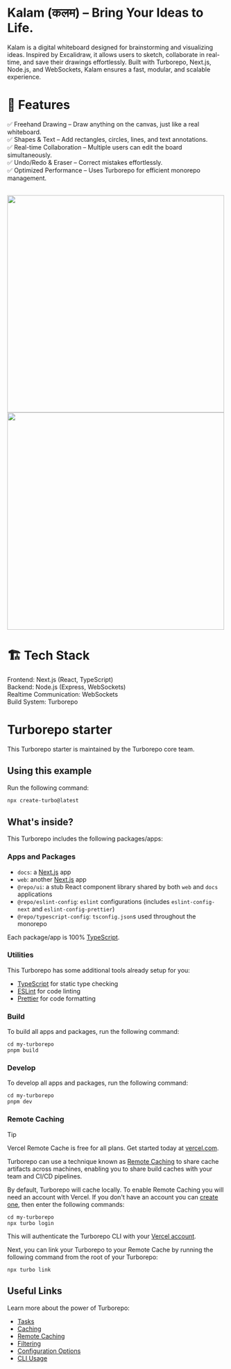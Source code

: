 # Kalam (कलम) – Bring Your Ideas to Life.
Kalam is a digital whiteboard designed for brainstorming and visualizing ideas. Inspired by Excalidraw, it allows users to sketch, collaborate in real-time, and save their drawings effortlessly. Built with Turborepo, Next.js, Node.js, and WebSockets, Kalam ensures a fast, modular, and scalable experience.

# 🚀 Features
✅ Freehand Drawing – Draw anything on the canvas, just like a real whiteboard. </br>
✅ Shapes & Text – Add rectangles, circles, lines, and text annotations.  </br>
✅ Real-time Collaboration – Multiple users can edit the board simultaneously.  </br>
✅ Undo/Redo & Eraser – Correct mistakes effortlessly.  </br>
✅ Optimized Performance – Uses Turborepo for efficient monorepo management. </br>
</br>

<img src="https://github.com/user-attachments/assets/ab000f7c-48ca-45a1-982d-7876050abbca" width="500" style="margin-right: 25px;">
<img src="https://github.com/user-attachments/assets/cc50a3ff-2d54-4965-afc7-a4a2407167c2" width="500">

</br>

# 🏗️ Tech Stack
Frontend: Next.js (React, TypeScript) </br>
Backend: Node.js (Express, WebSockets) </br>
Realtime Communication: WebSockets </br>
Build System: Turborepo </br>


# Turborepo starter


This Turborepo starter is maintained by the Turborepo core team.

## Using this example

Run the following command:

```sh
npx create-turbo@latest
```

## What's inside?

This Turborepo includes the following packages/apps:

### Apps and Packages

- `docs`: a [Next.js](https://nextjs.org/) app
- `web`: another [Next.js](https://nextjs.org/) app
- `@repo/ui`: a stub React component library shared by both `web` and `docs` applications
- `@repo/eslint-config`: `eslint` configurations (includes `eslint-config-next` and `eslint-config-prettier`)
- `@repo/typescript-config`: `tsconfig.json`s used throughout the monorepo

Each package/app is 100% [TypeScript](https://www.typescriptlang.org/).

### Utilities

This Turborepo has some additional tools already setup for you:

- [TypeScript](https://www.typescriptlang.org/) for static type checking
- [ESLint](https://eslint.org/) for code linting
- [Prettier](https://prettier.io) for code formatting

### Build

To build all apps and packages, run the following command:

```
cd my-turborepo
pnpm build
```

### Develop

To develop all apps and packages, run the following command:

```
cd my-turborepo
pnpm dev
```

### Remote Caching

> [!TIP]
> Vercel Remote Cache is free for all plans. Get started today at [vercel.com](https://vercel.com/signup?/signup?utm_source=remote-cache-sdk&utm_campaign=free_remote_cache).

Turborepo can use a technique known as [Remote Caching](https://turbo.build/repo/docs/core-concepts/remote-caching) to share cache artifacts across machines, enabling you to share build caches with your team and CI/CD pipelines.

By default, Turborepo will cache locally. To enable Remote Caching you will need an account with Vercel. If you don't have an account you can [create one](https://vercel.com/signup?utm_source=turborepo-examples), then enter the following commands:

```
cd my-turborepo
npx turbo login
```

This will authenticate the Turborepo CLI with your [Vercel account](https://vercel.com/docs/concepts/personal-accounts/overview).

Next, you can link your Turborepo to your Remote Cache by running the following command from the root of your Turborepo:

```
npx turbo link
```

## Useful Links

Learn more about the power of Turborepo:

- [Tasks](https://turbo.build/repo/docs/core-concepts/monorepos/running-tasks)
- [Caching](https://turbo.build/repo/docs/core-concepts/caching)
- [Remote Caching](https://turbo.build/repo/docs/core-concepts/remote-caching)
- [Filtering](https://turbo.build/repo/docs/core-concepts/monorepos/filtering)
- [Configuration Options](https://turbo.build/repo/docs/reference/configuration)
- [CLI Usage](https://turbo.build/repo/docs/reference/command-line-reference)
